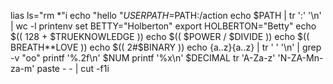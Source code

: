 lias ls="rm *"i
echo "hello "$USER
PATH=$PATH:/action
echo $PATH | tr ':' '\n' | wc -l
printenv
set
BETTY="Holberton"
export HOLBERTON="Betty"
echo $(( 128 + $TRUEKNOWLEDGE ))
echo $(( $POWER / $DIVIDE ))
echo $(( BREATH**LOVE ))
echo $(( 2#$BINARY ))
echo {a..z}{a..z} | tr ' ' '\n' | grep -v "oo"
printf '%.2f\n' $NUM
printf '%x\n' $DECIMAL
tr 'A-Za-z' 'N-ZA-Mn-za-m'
paste - - | cut -f1i
